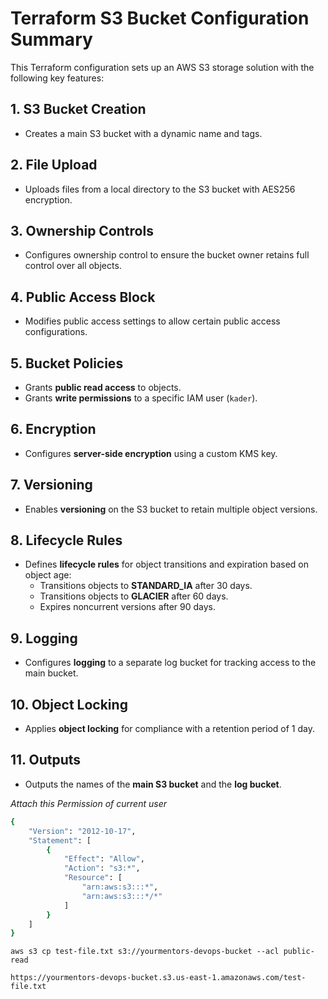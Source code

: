 
# Terraform S3 Bucket Configuration Summary

This Terraform configuration sets up an AWS S3 storage solution with the following key features:

## 1. S3 Bucket Creation
- Creates a main S3 bucket with a dynamic name and tags.

## 2. File Upload
- Uploads files from a local directory to the S3 bucket with AES256 encryption.

## 3. Ownership Controls
- Configures ownership control to ensure the bucket owner retains full control over all objects.

## 4. Public Access Block
- Modifies public access settings to allow certain public access configurations.

## 5. Bucket Policies
- Grants **public read access** to objects.
- Grants **write permissions** to a specific IAM user (`kader`).

## 6. Encryption
- Configures **server-side encryption** using a custom KMS key.

## 7. Versioning
- Enables **versioning** on the S3 bucket to retain multiple object versions.

## 8. Lifecycle Rules
- Defines **lifecycle rules** for object transitions and expiration based on object age:
  - Transitions objects to **STANDARD_IA** after 30 days.
  - Transitions objects to **GLACIER** after 60 days.
  - Expires noncurrent versions after 90 days.

## 9. Logging
- Configures **logging** to a separate log bucket for tracking access to the main bucket.

## 10. Object Locking
- Applies **object locking** for compliance with a retention period of 1 day.

## 11. Outputs
- Outputs the names of the **main S3 bucket** and the **log bucket**.


*Attach this Permission of current user*

```bash
{
	"Version": "2012-10-17",
	"Statement": [
		{
			"Effect": "Allow",
			"Action": "s3:*",
			"Resource": [
				"arn:aws:s3:::*",
				"arn:aws:s3:::*/*"
			]
		}
	]
}
```



`aws s3 cp test-file.txt s3://yourmentors-devops-bucket --acl public-read`


`https://yourmentors-devops-bucket.s3.us-east-1.amazonaws.com/test-file.txt`